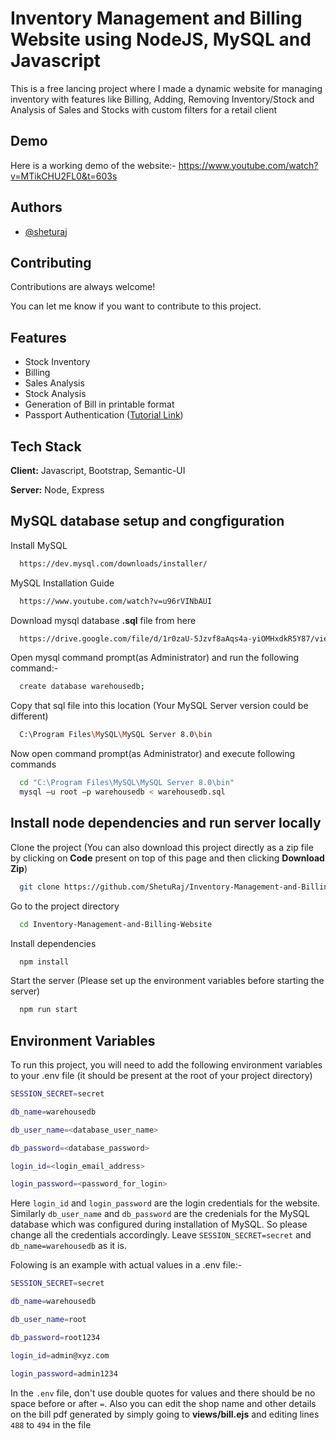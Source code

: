 
# Inventory Management and Billing Website using NodeJS, MySQL and Javascript 

This is a free lancing project where I made a dynamic website for managing inventory with features like Billing, Adding, Removing Inventory/Stock and Analysis of Sales and Stocks with custom filters for a retail client


## Demo

Here is a working demo of the website:- https://www.youtube.com/watch?v=MTikCHU2FL0&t=603s

  
## Authors

- [@sheturaj](https://github.com/ShetuRaj)

  
## Contributing

Contributions are always welcome!

You can let me know if you want to contribute to this project. 



  
## Features

- Stock Inventory
- Billing
- Sales Analysis
- Stock Analysis
- Generation of Bill in printable format
- Passport Authentication ([Tutorial Link](https://www.youtube.com/watch?v=-RCnNyD0L-s))

  
## Tech Stack

**Client:** Javascript, Bootstrap, Semantic-UI

**Server:** Node, Express

## MySQL database setup and congfiguration

Install MySQL

```bash
  https://dev.mysql.com/downloads/installer/
```

MySQL Installation Guide

```bash
  https://www.youtube.com/watch?v=u96rVINbAUI
```
Download mysql database **.sql** file from here

```bash
  https://drive.google.com/file/d/1r0zaU-5Jzvf8aAqs4a-yiOMHxdkR5Y87/view?usp=sharing
```
Open mysql command prompt(as Administrator) and run the following command:-

```bash
  create database warehousedb;
```

Copy that sql file into this location (Your MySQL Server version could be different)
```bash
  C:\Program Files\MySQL\MySQL Server 8.0\bin
```

Now open command prompt(as Administrator) and execute following commands
```bash
  cd "C:\Program Files\MySQL\MySQL Server 8.0\bin"
  mysql –u root –p warehousedb < warehousedb.sql
```
  
## Install node dependencies and run server locally

Clone the project (You can also download this project directly as a zip file by clicking on **Code** present on top of this page and then clicking **Download Zip**)

```bash
  git clone https://github.com/ShetuRaj/Inventory-Management-and-Billing-Website.git
```

Go to the project directory

```bash
  cd Inventory-Management-and-Billing-Website
```

Install dependencies

```bash
  npm install
```


Start the server (Please set up the environment variables before starting the server)

```bash
  npm run start
```

  
## Environment Variables

To run this project, you will need to add the following environment variables to your .env file (it should be present at the root of your project directory)

```bash
SESSION_SECRET=secret

db_name=warehousedb

db_user_name=<database_user_name>

db_password=<database_password>

login_id=<login_email_address>

login_password=<password_for_login>
```


Here `login_id` and `login_password` are the login credentials for the website. Similarly `db_user_name` and `db_password` are the credenials for the MySQL database which was configured during installation of MySQL. So please change all the credentials accordingly. 
Leave `SESSION_SECRET=secret` and `db_name=warehousedb` as it is.

Folowing is an example with actual values in a .env file:-

```bash
SESSION_SECRET=secret

db_name=warehousedb

db_user_name=root

db_password=root1234

login_id=admin@xyz.com

login_password=admin1234
```
  
In the `.env` file, don't use double quotes for values and there should be no space before or after `=`. Also you can edit the shop name and other details on the bill pdf generated by simply going to **views/bill.ejs** and editing lines `488` to `494` in the file

  
